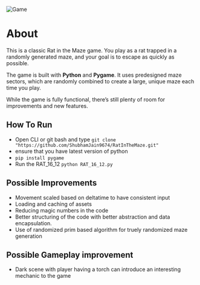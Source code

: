 ![Game]("/Images/ProjectSS.png")

# About 

This is a classic Rat in the Maze game.
You play as a rat trapped in a randomly generated maze, and your goal is to escape as quickly as possible.

The game is built with **Python** and **Pygame**. It uses predesigned maze sectors, which are randomly combined to create a large, unique maze each time you play.

While the game is fully functional, there’s still plenty of room for improvements and new features.

## How To Run

* Open CLI or git bash and type  ```git clone "https://github.com/ShubhamJain9674/RatInTheMaze.git"```
* ensure that you have latest version of python
* ```pip install pygame```
* Run the RAT_16_12 ```python RAT_16_12.py```

## Possible Improvements

* Movement scaled based on deltatime to have consistent input
* Loading and caching of assets
* Reducing magic numbers in the code
* Better structuring of the code with better abstraction and data encapsulation.
* Use of randomized prim based algorithm for truely randomized maze generation  
## Possible Gameplay improvement
* Dark scene with player having a torch can introduce an interesting mechanic to the game
  
  